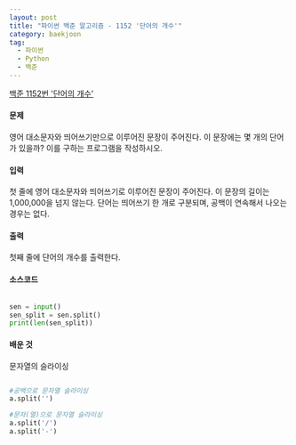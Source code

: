 ```yaml
---
layout: post
title: "파이썬 백준 알고리즘 - 1152 '단어의 개수'"
category: baekjoon
tag:
  - 파이썬
  - Python
  - 백준
---
```


[백준 1152번 '단어의 개수'](https://www.acmicpc.net/problem/1152)


#### **문제**
영어 대소문자와 띄어쓰기만으로 이루어진 문장이 주어진다. 이 문장에는 몇 개의 단어가 있을까? 이를 구하는 프로그램을 작성하시오.

#### **입력**
첫 줄에 영어 대소문자와 띄어쓰기로 이루어진 문장이 주어진다. 이 문장의 길이는 1,000,000을 넘지 않는다. 단어는 띄어쓰기 한 개로 구분되며, 공백이 연속해서 나오는 경우는 없다.

#### **출력**
첫째 줄에 단어의 개수를 출력한다.


#### **소스코드**

```python

sen = input()
sen_split = sen.split()
print(len(sen_split))

```



#### **배운 것**
문자열의 슬라이싱

```python

#공백으로 문자열 슬라이싱
a.split('')

#문자(열)으로 문자열 슬라이싱
a.split('/')
a.split('-')

```
